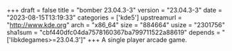 +++
draft = false
title = "bomber 23.04.3-3"
version = "23.04.3-3"
date = "2023-08-15T13:19:33"
categories = ['kde5']
upstreamurl = "http://www.kde.org"
arch = "x86_64"
size = "884664"
usize = "2301756"
sha1sum = "cbf440dfc04da7578160367ba799711522a88619"
depends = "['libkdegames>=23.04.3']"
+++
A single player arcade game.